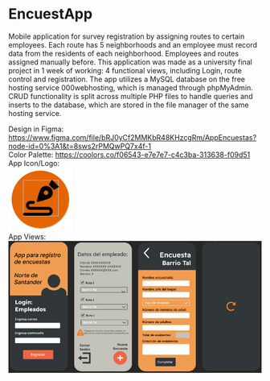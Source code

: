 # EncuestApp
Mobile application for survey registration by assigning routes to certain employees. Each route has 5 neighborhoods and an employee must record data from the residents of each neighborhood. Employees and routes assigned manually before.
This application was made as a university final project in 1 week of working: 4 functional views, including Login, route control and registration.
The app utilizes a MySQL database on the free hosting service 000webhosting, which is managed through phpMyAdmin.
CRUD functionality is split across multiple PHP files to handle queries and inserts to the database, which are stored in the file manager of the same hosting service.

Design in Figma: https://www.figma.com/file/bRJ0yCf2MMKbR48KHzcgRm/AppEncuestas?node-id=0%3A1&t=8sws2rPMQwPQ7x4f-1 <br>
Color Palette: https://coolors.co/f06543-e7e7e7-c4c3ba-313638-f09d51 <br>
App Icon/Logo:<br> ![LogoApp](logoapp.png) <br>
App Views:<br> ![Views (Login,Home,Register,Loading)](views.png)
